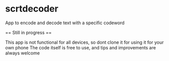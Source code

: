 # scrtdecoder
App to encode and decode text with a specific codeword

== Still in progress ==

This app is not functional for all devices, so dont clone it for using it for your own phone
The code itself is free to use, and tips and improvements are always welcome
